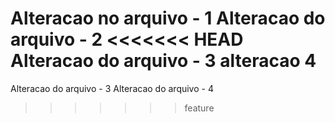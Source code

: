 Alteracao no arquivo - 1
Alteracao do arquivo - 2
<<<<<<< HEAD
Alteracao do arquivo - 3 alteracao 4
=======
Alteracao do arquivo - 3
Alteracao do arquivo - 4
>>>>>>> feature
